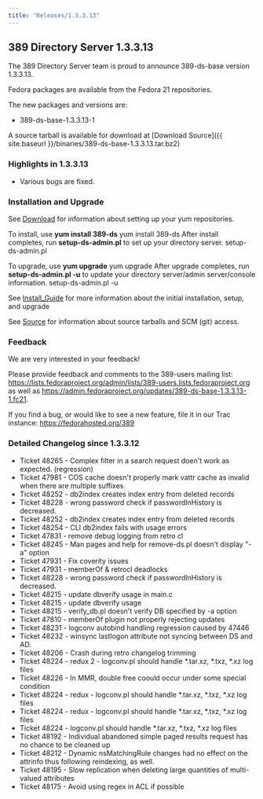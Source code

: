 ```yaml
---
title: "Releases/1.3.3.13"
---
```

389 Directory Server 1.3.3.13
-----------------------------

The 389 Directory Server team is proud to announce 389-ds-base version 1.3.3.13.

Fedora packages are available from the Fedora 21 repositories.

The new packages and versions are:

-   389-ds-base-1.3.3.13-1

A source tarball is available for download at [Download Source]({{ site.baseurl }}/binaries/389-ds-base-1.3.3.13.tar.bz2)

### Highlights in 1.3.3.13

-   Various bugs are fixed.

### Installation and Upgrade

See [Download](../download.html) for information about setting up your yum repositories.

To install, use **yum install 389-ds** yum install 389-ds After install completes, run **setup-ds-admin.pl** to set up your directory server. setup-ds-admin.pl

To upgrade, use **yum upgrade** yum upgrade After upgrade completes, run **setup-ds-admin.pl -u** to update your directory server/admin server/console information. setup-ds-admin.pl -u

See [Install\_Guide](../legacy/install-guide.html) for more information about the initial installation, setup, and upgrade

See [Source](../development/source.html) for information about source tarballs and SCM (git) access.

### Feedback

We are very interested in your feedback!

Please provide feedback and comments to the 389-users mailing list: <https://lists.fedoraproject.org/admin/lists/389-users.lists.fedoraproject.org> as well as <https://admin.fedoraproject.org/updates/389-ds-base-1.3.3.13-1.fc21>.

If you find a bug, or would like to see a new feature, file it in our Trac instance: <https://fedorahosted.org/389>

### Detailed Changelog since 1.3.3.12

-   Ticket 48265 - Complex filter in a search request doen't work as expected. (regression)
-   Ticket 47981 - COS cache doesn't properly mark vattr cache as invalid when there are multiple suffixes
-   Ticket 48252 - db2index creates index entry from deleted records
-   Ticket 48228 - wrong password check if passwordInHistory is decreased.
-   Ticket 48252 - db2index creates index entry from deleted records
-   Ticket 48254 - CLI db2index fails with usage errors
-   Ticket 47831 - remove debug logging from retro cl
-   Ticket 48245 - Man pages and help for remove-ds.pl doesn't display "-a" option
-   Ticket 47931 - Fix coverity issues
-   Ticket 47931 - memberOf & retrocl deadlocks
-   Ticket 48228 - wrong password check if passwordInHistory is decreased.
-   Ticket 48215 - update dbverify usage in main.c
-   Ticket 48215 - update dbverify usage
-   Ticket 48215 - verify_db.pl doesn't verify DB specified by -a option
-   Ticket 47810 - memberOf plugin not properly rejecting updates
-   Ticket 48231 - logconv autobind handling regression caused by 47446
-   Ticket 48232 - winsync lastlogon attribute not syncing between DS and AD.
-   Ticket 48206 - Crash during retro changelog trimming
-   Ticket 48224 - redux 2 - logconv.pl should handle *.tar.xz, *.txz, *.xz log files
-   Ticket 48226 - In MMR, double free coould occur under some special condition
-   Ticket 48224 - redux - logconv.pl should handle *.tar.xz, *.txz, *.xz log files
-   Ticket 48224 - redux - logconv.pl should handle *.tar.xz, *.txz, *.xz log files
-   Ticket 48224 - logconv.pl should handle *.tar.xz, *.txz, *.xz log files
-   Ticket 48192 - Individual abandoned simple paged results request has no chance to be cleaned up
-   Ticket 48212 - Dynamic nsMatchingRule changes had no effect on the attrinfo thus following reindexing, as well.
-   Ticket 48195 - Slow replication when deleting large quantities of multi-valued attributes
-   Ticket 48175 - Avoid using regex in ACL if possible
